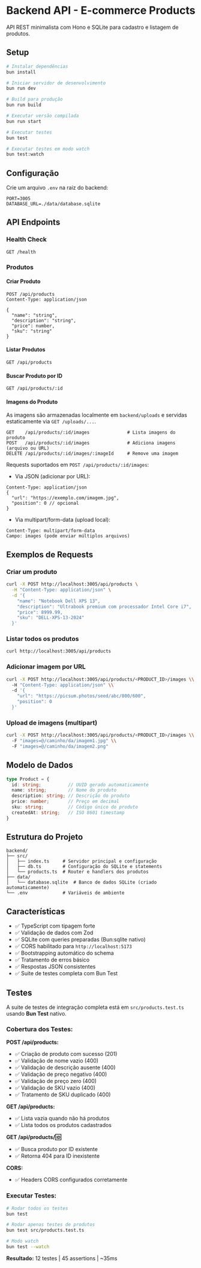 # Backend API - E-commerce Products

API REST minimalista com Hono e SQLite para cadastro e listagem de produtos.

## Setup

```bash
# Instalar dependências
bun install

# Iniciar servidor de desenvolvimento
bun run dev

# Build para produção
bun run build

# Executar versão compilada
bun run start

# Executar testes
bun test

# Executar testes em modo watch
bun test:watch
```

## Configuração

Crie um arquivo `.env` na raiz do backend:

```env
PORT=3005
DATABASE_URL=./data/database.sqlite
```

## API Endpoints

### Health Check
```
GET /health
```

### Produtos

#### Criar Produto
```
POST /api/products
Content-Type: application/json

{
  "name": "string",
  "description": "string",
  "price": number,
  "sku": "string"
}
```

#### Listar Produtos
```
GET /api/products
```

#### Buscar Produto por ID
```
GET /api/products/:id
```

#### Imagens do Produto

As imagens são armazenadas localmente em `backend/uploads` e servidas estaticamente via `GET /uploads/...`.

```
GET    /api/products/:id/images              # Lista imagens do produto
POST   /api/products/:id/images              # Adiciona imagens (arquivo ou URL)
DELETE /api/products/:id/images/:imageId     # Remove uma imagem
```

Requests suportados em `POST /api/products/:id/images`:

- Via JSON (adicionar por URL):
```
Content-Type: application/json
{
  "url": "https://exemplo.com/imagem.jpg",
  "position": 0 // opcional
}
```

- Via multipart/form-data (upload local):
```
Content-Type: multipart/form-data
Campo: images (pode enviar múltiplos arquivos)
```

## Exemplos de Requests

### Criar um produto
```bash
curl -X POST http://localhost:3005/api/products \
  -H "Content-Type: application/json" \
  -d '{
    "name": "Notebook Dell XPS 13",
    "description": "Ultrabook premium com processador Intel Core i7",
    "price": 8999.99,
    "sku": "DELL-XPS-13-2024"
  }'
```

### Listar todos os produtos
```bash
curl http://localhost:3005/api/products
```

### Adicionar imagem por URL
```bash
curl -X POST http://localhost:3005/api/products/<PRODUCT_ID>/images \\
  -H "Content-Type: application/json" \\
  -d '{
    "url": "https://picsum.photos/seed/abc/800/600",
    "position": 0
  }'
```

### Upload de imagens (multipart)
```bash
curl -X POST http://localhost:3005/api/products/<PRODUCT_ID>/images \\
  -F "images=@/caminho/da/imagem1.jpg" \\
  -F "images=@/caminho/da/imagem2.png"
```

## Modelo de Dados

```typescript
type Product = {
  id: string;          // UUID gerado automaticamente
  name: string;        // Nome do produto
  description: string; // Descrição do produto
  price: number;       // Preço em decimal
  sku: string;         // Código único do produto
  createdAt: string;   // ISO 8601 timestamp
}
```

## Estrutura do Projeto

```
backend/
├── src/
│   ├── index.ts     # Servidor principal e configuração
│   ├── db.ts        # Configuração do SQLite e statements
│   └── products.ts  # Router e handlers dos produtos
├── data/
│   └── database.sqlite  # Banco de dados SQLite (criado automaticamente)
└── .env             # Variáveis de ambiente
```

## Características

- ✅ TypeScript com tipagem forte
- ✅ Validação de dados com Zod
- ✅ SQLite com queries preparadas (Bun:sqlite nativo)
- ✅ CORS habilitado para `http://localhost:5173`
- ✅ Bootstrapping automático do schema
- ✅ Tratamento de erros básico
- ✅ Respostas JSON consistentes
- ✅ Suite de testes completa com Bun Test

## Testes

A suite de testes de integração completa está em `src/products.test.ts` usando **Bun Test** nativo.

### Cobertura dos Testes:

**POST /api/products:**
- ✅ Criação de produto com sucesso (201)
- ✅ Validação de nome vazio (400)
- ✅ Validação de descrição ausente (400)
- ✅ Validação de preço negativo (400)
- ✅ Validação de preço zero (400)
- ✅ Validação de SKU vazio (400)
- ✅ Tratamento de SKU duplicado (400)

**GET /api/products:**
- ✅ Lista vazia quando não há produtos
- ✅ Lista todos os produtos cadastrados

**GET /api/products/:id:**
- ✅ Busca produto por ID existente
- ✅ Retorna 404 para ID inexistente

**CORS:**
- ✅ Headers CORS configurados corretamente

### Executar Testes:

```bash
# Rodar todos os testes
bun test

# Rodar apenas testes de produtos
bun test src/products.test.ts

# Modo watch
bun test --watch
```

**Resultado:** 12 testes | 45 assertions | ~35ms
